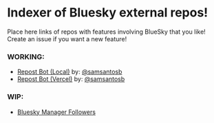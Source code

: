 # Indexer of Bluesky external repos!

Place here links of repos with features involving BlueSky that you like!
Create an issue if you want a new feature!

### WORKING:

- [Repost Bot (Local)](https://github.com/samsantosb/Local-Bluesky-Repost-Bot) by: [@samsantosb](https://github.com/samsantosb)
- [Repost Bot (Vercel)](https://github.com/samsantosb/Bluesky-Repost-Bot) by: [@samsantosb](https://github.com/samsantosb)


### WIP:

- [Bluesky Manager Followers](https://github.com/lunaperegrina/bluesky-followers)
